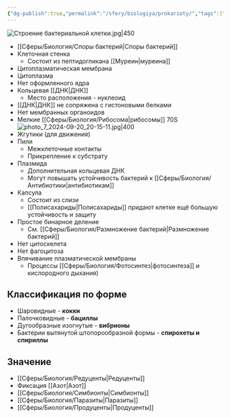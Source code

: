 ```yaml
---
{"dg-publish":true,"permalink":"/sfery/biologiya/prokarioty/","tags":["Общаябиология"]}
---
```


![Строение бактериальной клетки.jpg|450](/img/user/%D0%90%D1%80%D1%85%D0%B8%D0%B2/%D0%9A%D1%8D%D1%88/%D0%A1%D1%82%D1%80%D0%BE%D0%B5%D0%BD%D0%B8%D0%B5%20%D0%B1%D0%B0%D0%BA%D1%82%D0%B5%D1%80%D0%B8%D0%B0%D0%BB%D1%8C%D0%BD%D0%BE%D0%B9%20%D0%BA%D0%BB%D0%B5%D1%82%D0%BA%D0%B8.jpg)
- [[Сферы/Биология/Споры бактерий\|Споры бактерий]]
- Клеточная стенка
	- Состоит из пептидогликана [[Муреин\|муреина]]
- Цитоплазматическая мембрана
- Цитоплазма
- Нет оформленного ядра
- Кольцевая [[ДНК\|ДНК]]
	- Место расположения - нуклеоид
- [[ДНК\|ДНК]] не сопряжена с гистоновыми белками
- Нет мембранных органоидов
- Мелкие [[Сферы/Биология/Рибосома\|рибосомы]] 70S
![photo_7_2024-09-20_20-15-11.jpg|400](/img/user/%D0%90%D1%80%D1%85%D0%B8%D0%B2/%D0%9A%D1%8D%D1%88/photo_7_2024-09-20_20-15-11.jpg)
- Жгутики (для движения)
- Пили
	- Межклеточные контакты
	- Прикрепление к субстрату 
- Плазмида
	- Дополнительная кольцевая ДНК
	- Могут повышать устойчивость бактерий к [[Сферы/Биология/Антибиотики\|антибиотикам]]
- Капсула
	- Состоит из слизи 
	- [[Полисахариды\|Полисахариды]] придают клетке ещё большую устойчивость и защиту 
- Простое бинарное деление
	- См. [[Сферы/Биология/Размножение бактерий\|Размножение бактерий]]
- Нет цитоскелета
- Нет фагоцитоза
- Впячивание плазматической мембраны
	- Процессы [[Сферы/Биология/Фотосинтез\|фотосинтеза]] и кислородного дыхания)
## Классификация по форме
- Шаровидные - **кокки**
- Палочковидные - **бациллы**
- Дугообразные изогнутые - **вибрионы**
- Бактерии вытянутой штопорообразной формы - **спирохеты и спириллы**
## Значение
- [[Сферы/Биология/Редуценты\|Редуценты]]
- Фиксация [[Азот\|Азот]]
- [[Сферы/Биология/Симбионты\|Симбионты]]
- [[Сферы/Биология/Паразиты\|Паразиты]]
- [[Сферы/Биология/Продуценты\|Продуценты]]
